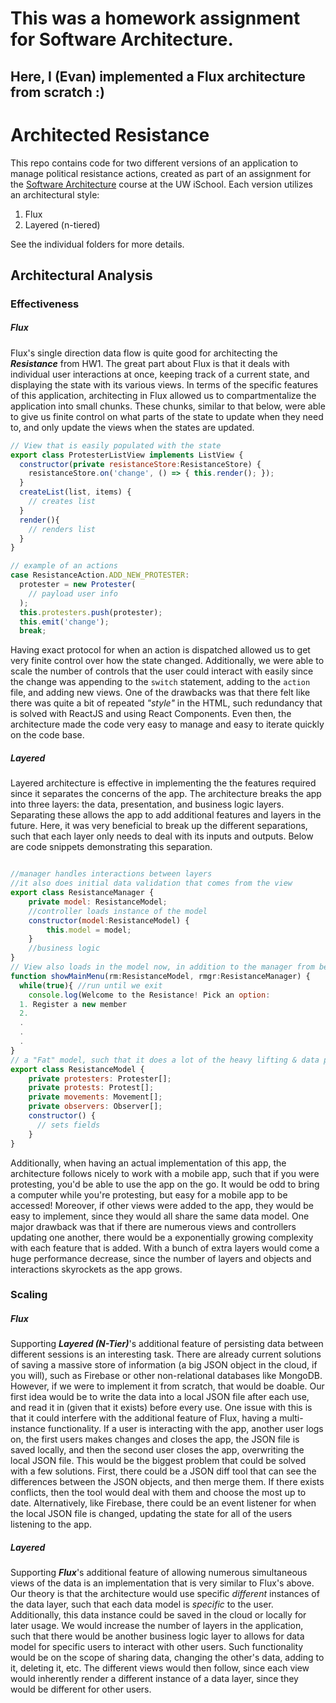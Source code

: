 # This was a homework assignment for Software Architecture. 
## Here, I (Evan) implemented a Flux architecture from scratch :)

# Architected Resistance

This repo contains code for two different versions of an application to manage political resistance actions, created as part of an assignment for the [Software Architecture](https://canvas.uw.edu/courses/1100150) course at the UW iSchool. Each version utilizes an architectural style:

1. Flux
2. Layered (n-tiered)

See the individual folders for more details.


## Architectural Analysis

### Effectiveness

##### Flux
Flux's single direction data flow is quite good for architecting the _**Resistance**_ from HW1. The great part about Flux is that it deals with individual user interactions at once, keeping track of a current state, and displaying the state with its various views. In terms of the specific features of this application, architecting in Flux allowed us to compartmentalize the application into small chunks. These chunks, similar to that below, were able to give us finite control on what parts of the state to update when they need to, and only update the views when the states are updated.

``` js
// View that is easily populated with the state
export class ProtesterListView implements ListView {
  constructor(private resistanceStore:ResistanceStore) {
    resistanceStore.on('change', () => { this.render(); });
  }
  createList(list, items) {
    // creates list
  }
  render(){
    // renders list
  }
}

// example of an actions
case ResistanceAction.ADD_NEW_PROTESTER:
  protester = new Protester(
    // payload user info
  );
  this.protesters.push(protester);
  this.emit('change');
  break;
```

Having exact protocol for when an action is dispatched allowed us to get very finite control over how the state changed. Additionally, we were able to scale the number of controls that the user could interact with easily since the change was appending to the `switch` statement, adding to the `action` file, and adding new views. One of the drawbacks was that there felt like there was quite a bit of repeated _"style"_ in the HTML, such redundancy that is solved with ReactJS and using React Components. Even then, the architecture made the code very easy to manage and easy to iterate quickly on the code base.

##### Layered

Layered architecture is effective in implementing the the features required since it separates the concerns of the app. The architecture breaks the app into three layers: the data, presentation, and business logic layers. Separating these allows the app to add additional features and layers in the future. Here, it was very beneficial to break up the different separations, such that each layer only needs to deal with its inputs and outputs. Below are code snippets demonstrating this separation.

``` js

//manager handles interactions between layers
//it also does initial data validation that comes from the view
export class ResistanceManager {
    private model: ResistanceModel;
    //controller loads instance of the model
    constructor(model:ResistanceModel) {
        this.model = model;
    }
    //business logic
}
// View also loads in the model now, in addition to the manager from before
function showMainMenu(rm:ResistanceModel, rmgr:ResistanceManager) {
  while(true){ //run until we exit
    console.log(Welcome to the Resistance! Pick an option:
  1. Register a new member
  2.
  .
  .
  .
}
// a "Fat" model, such that it does a lot of the heavy lifting & data processing
export class ResistanceModel {
    private protesters: Protester[];
    private protests: Protest[];
    private movements: Movement[];
    private observers: Observer[];
    constructor() {
      // sets fields
    }
}
```


Additionally, when having an actual implementation of this app, the architecture follows nicely to work with a mobile app, such that if you were protesting, you'd be able to use the app on the go. It would be odd to bring a computer while you're protesting, but easy for a mobile app to be accessed! Moreover, if other views were added to the app, they would be easy to implement, since they would all share the same data model. One major drawback was that if there are numerous views and controllers updating one another, there would be a exponentially growing complexity with each feature that is added. With a bunch of extra layers would come a huge performance decrease, since the number of layers and objects and interactions skyrockets as the app grows.

### Scaling

##### Flux

Supporting _**Layered (N-Tier)**_'s additional feature of persisting data between different sessions is an interesting task. There are already current solutions of saving a massive store of information (a big JSON object in the cloud, if you will), such as Firebase or other non-relational databases like MongoDB. However, if we were to implement it from scratch, that would be doable. Our first idea would be to write the data into a local JSON file after each use, and read it in (given that it exists) before every use. One issue with this is that it could interfere with the additional feature of Flux, having a multi-instance functionality. If a user is interacting with the app, another user logs on, the first users makes changes and closes the app, the JSON file is saved locally, and then the second user closes the app, overwriting the local JSON file. This would be the biggest problem that could be solved with a few solutions. First, there could be a JSON diff tool that can see the differences between the JSON objects, and then merge them. If there exists conflicts, then the tool would deal with them and choose the most up to date. Alternatively, like Firebase, there could be an event listener for when the local JSON file is changed, updating the state for all of the users listening to the app.

##### Layered

Supporting _**Flux**_'s additional feature of allowing numerous simultaneous views of the data is an implementation that is very similar to Flux's above. Our theory is that the architecture would use specific _different_ instances of the data layer, such that each data model is _specific_ to the user. Additionally, this data instance could be saved in the cloud or locally for later usage. We would increase the number of layers in the application, such that there would be another business logic layer to allows for data model for specific users to interact with other users. Such functionality would be on the scope of sharing data, changing the other's data, adding to it, deleting it, etc. The different views would then follow, since each view would inherently render a different instance of a data layer, since they would be different for other users.
